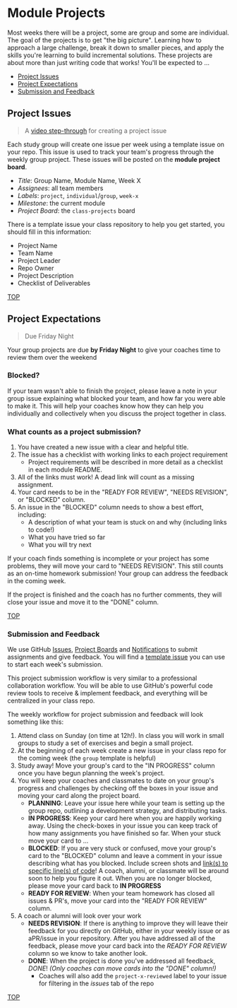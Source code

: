# Module Projects

Most weeks there will be a project, some are group and some are individual. The goal of the projects is to get "the big picture". Learning how to approach a large challenge, break it down to smaller pieces, and apply the skills you're learning to build incremental solutions. These projects are about more than just writing code that works! You'll be expected to ...

- [Project Issues](#project-issues)
- [Project Expectations](#project-expectations)
- [Submission and Feedback](#submission-and-feedback)

## Project Issues

> A [video step-through](https://youtu.be/EgfUy__qNnk) for creating a project issue

Each study group will create one issue per week using a template issue on your repo. This issue is used to track your team's progress through the weekly group project. These issues will be posted on the **module project board**.

- _Title_: Group Name, Module Name, Week X
- _Assignees_: all team members
- _Labels_: `project`, `individual`/`group`, `week-x`
- _Milestone_: the current module
- _Project Board_: the `class-projects` board

There is a template issue your class repository to help you get started, you should fill in this information:

- Project Name
- Team Name
- Project Leader
- Repo Owner
- Project Description
- Checklist of Deliverables

[TOP](#module-projects)

## Project Expectations

> Due Friday Night

Your group projects are due **by Friday Night** to give your coaches time to review them over the weekend

### Blocked?

If your team wasn't able to finish the project, please leave a note in your group issue explaining what blocked your team, and how far you were able to make it. This will help your coaches know how they can help you individually and collectively when you discuss the project together in class.

### What counts as a project submission?

1. You have created a new issue with a clear and helpful title.
2. The issue has a checklist with working links to each project requirement
   - Project requirements will be described in more detail as a checklist in each module README.
3. All of the links must work! A dead link will count as a missing assignment.
4. Your card needs to be in the "READY FOR REVIEW", "NEEDS REVISION", or "BLOCKED" column.
5. An issue in the "BLOCKED" column needs to show a best effort, including:
   - A description of what your team is stuck on and why \(including links to code!\)
   - What you have tried so far
   - What you will try next

If your coach finds something is incomplete or your project has some problems, they will move your card to "NEEDS REVISION". This still counts as an on-time homework submission! Your group can address the feedback in the coming week.

If the project is finished and the coach has no further comments, they will close your issue and move it to the "DONE" column.

[TOP](#module-projects)

### Submission and Feedback

We use GitHub [Issues](https://help.github.com/en/github/managing-your-work-on-github/about-issues), [Project Boards](https://codeburst.io/an-introduction-to-github-project-boards-2944e6ffbf3c) and [Notifications](https://help.github.com/en/github/receiving-notifications-about-activity-on-github/about-notifications) to submit assignments and give feedback. You will find a [template issue](https://help.github.com/en/github/building-a-strong-community/about-issue-and-pull-request-templates) you can use to start each week's submission.

This project submission workflow is very similar to a professional collaboration workflow. You will be able to use GitHub's powerful code review tools to receive & implement feedback, and everything will be centralized in your class repo.

The weekly workflow for project submission and feedback will look something like this:

1. Attend class on Sunday \(on time at 12h!\). In class you will work in small groups to study a set of exercises and begin a small project.
2. At the beginning of each week create a new issue in your class repo for the coming week \(the `group` template is helpful\)
3. Study away! Move your group's card to the "IN PROGRESS" column once you have begun planning the week's project.
4. You will keep your coaches and classmates to date on your group's progress and challenges by checking off the boxes in your issue and moving your card along the project board.
   - **PLANNING**: Leave your issue here while your team is setting up the group repo, outlining a development strategy, and distributing tasks.
   - **IN PROGRESS**: Keep your card here when you are happily working away. Using the check-boxes in your issue you can keep track of how many assignments you have finished so far. When your stuck move your card to ...
   - **BLOCKED**: If you are very stuck or confused, move your group's card to the "BLOCKED" column and leave a comment in your issue describing what has you blocked. Include screen shots and [link\(s\) to specific line\(s\) of code](https://help.github.com/en/github/managing-your-work-on-github/creating-a-permanent-link-to-a-code-snippet)! A coach, alumni, or classmate will be around soon to help you figure it out. When you are no longer blocked, please move your card back to **IN PROGRESS**
   - **READY FOR REVIEW**: When your team homework has closed all issues & PR's, move your card into the "READY FOR REVIEW" column.
5. A coach or alumni will look over your work
   - **NEEDS REVISION**: If there is anything to improve they will leave their feedback for you directly on GitHub, either in your weekly issue or as aPR/issue in your repository. After you have addressed all of the feedback, please move your card back into the _READY FOR REVIEW_ column so we know to take another look.
   - **DONE**: When the project is done you've addressed all feedback, _DONE_! _\(Only coaches can move cards into the "DONE" column!\)_
     - Coaches will also add the `project-x-reviewed` label to your issue for filtering in the _issues_ tab of the repo

[TOP](#module-projects)
